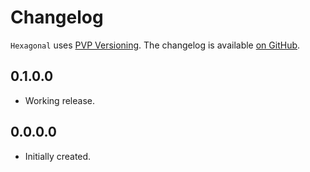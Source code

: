 # Changelog

`Hexagonal` uses [PVP Versioning][1].
The changelog is available [on GitHub][2].

## 0.1.0.0

* Working release.

## 0.0.0.0

* Initially created.

[1]: https://pvp.haskell.org
[2]: https://github.com/timput/Hexagonal/releases
